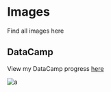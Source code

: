 # Images
Find all images here

## DataCamp

View my DataCamp progress [here](https://github.com/huldanalyst/im/commit/4e75103b8b6029e510efadd1b92405e7eb2944e1)

![a](https://github.dev/huldanalyst/DataCamp/blob/4e75103b8b6029e510efadd1b92405e7eb2944e1/photo_1_2025-04-28_17-57-40.jpg)
